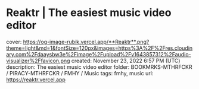 # Reaktr | The easiest music video editor

cover: https://og-image-rubik.vercel.app/**Reaktr**.png?theme=light&md=1&fontSize=120px&images=https%3A%2F%2Fres.cloudinary.com%2Fdaaysbw3e%2Fimage%2Fupload%2Fv1643857312%2Faudio-visualizer%2Ffavicon.png
created: November 23, 2022 6:57 PM (UTC)
description: The easiest music video editor
folder: BOOKMRKS-MTHRFCKR / PIRACY-MTHRFCKR / FMHY / Music
tags: fmhy, music
url: https://reaktr.vercel.app